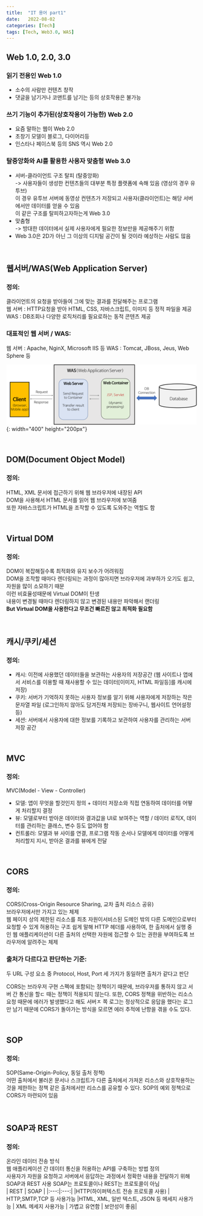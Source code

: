 ```yaml
---
title:  "IT 용어 part1"
date:   2022-08-02
categories: [Tech]
tags: [Tech, Web3.0, WAS]
---
```


## Web 1.0, 2.0, 3.0

### 읽기 전용인 Web 1.0     
- 소수의 사람만 컨텐츠 창작
- 댓글을 남기거나 코맨트를 남기는 등의 상호작용은 불가능
  
### 쓰기 기능이 추가된(상호작용이 가능한) Web 2.0       
- 요즘 말하는 웹이 Web 2.0
- 초창기 모델이 블로그, 다이어리등
- 인스타나 페이스북 등의 SNS 역시 Web 2.0

### 탈중앙화와 AI를 활용한 사용자 맞춤형 Web 3.0
- 서버-클라이언트 구조 탈피 (탈중앙화)      
  -> 사용자들이 생성한 컨텐츠들의 대부분 특정 플랫폼에 속해 있음 (영상의 경우 유투브)       
  이 경우 유투브 서버에 동영상 컨텐츠가 저장되고 사용자(클라이언트)는 해당 서버에서만 데이터를 얻을 수 있음     
  이 같은 구조를 탈피하고자하는게 Web 3.0
- 맞춤형        
  -> 방대한 데이터에서 실제 사용자에게 필요한 정보만을 제공해주기 위함
- Web 3.0은 2D가 아닌 그 이상의 디지털 공간이 될 것이라 예상하는 사람도 많음

<br>

## 웹서버/WAS(Web Application Server)
### 정의: 
클라이언트의 요청을 받아들여 그에 맞는 결과를 전달해주는 프로그램       
웹 서버 : HTTP요청을 받아 HTML, CSS, 자바스크립트, 이미지 등 정적 파일을 제공       
WAS : DB조회나 다양한 로직처리를 필요로하는 동적 콘텐츠 제공
### 대표적인 웹 서버 / WAS:
웹 서버 : Apache, NginX, Microsoft IIS 등
WAS : Tomcat, JBoss, Jeus, Web Sphere 등        
<!--<img src="../images/post/webserver-vs-was.png" width="500px" height="200px" title="Web vs Was">
-->
![Web vs Was](/images/post/webserver-vs-was.png){: width="400" height="200px"}

<br>

## DOM(Document Object Model)
### 정의:   
HTML, XML 문서에 접근하기 위해 웹 브라우저에 내장된 API   
DOM을 사용해서 HTML 문서를 읽어 웹 브라우저에 보여줌    
또한 자바스크립트가 HTML을 조작할 수 있도록 도와주는 역할도 함

<br>

## Virtual DOM
### 정의:   
DOM이 복잡해질수록 최적화와 유지 보수가 어려워짐    
DOM을 조작할 때마다 렌더링되는 과정이 많아지면 브라우저에 과부하가 오기도 쉽고, 자원을 많이 소모하기 때문   
이런 비효율성때문에 Virtual DOM이 탄생    
내용이 변경될 때마다 렌더링하지 않고 변경된 내용만 파악해서 랜더링    
<B>But Virtual DOM을 사용한다고 무조건 빠르진 않고 최적화 필요함</b>

<br>

## 캐시/쿠키/세션
### 정의:   
- 캐시: 이전에 사용했던 데이터들을 보관하는 사용자의 저장공간 (웹 사이트나 앱에서 서비스를 이용할 때 재사용할 수 있는 데이터[이미지, HTML 파일등]를 캐시에 저장)
- 쿠키: 서버가 기억하지 못하는 사용자 정보를 알기 위해 사용자에게 저장하는 작은 문자열 파일 (로그인하지 않아도 담겨진채 저장되는 장바구니, 웹사이트 언어설정 등)
- 세션: 서버에서 사용자에 대한 정보를 기록하고 보관하여 사용자를 관리하는 서버 저장 공간    

<br>

## MVC
### 정의:
MVC(Model - View - Controller)    
- 모델: 앱이 무엇을 할것인지 정의 + 데이터 저장소와 직접 연동하여 데이터를 어떻게 처리할지 결정
- 뷰: 모델로부터 받아온 데이터와 결과값을 UI로 보여주는 역할 / 데이터 로직X, 데이터를 관리하는 클래스, 변수 등도 없어야 함
- 컨트롤러: 모델과 뷰 사이를 연결, 프로그램 작동 순서나 모델에게 데이터를 어떻게 처리할지 지시, 받아온 결과를 뷰에게 전달

<br>

## CORS
### 정의:
CORS(Cross-Origin Resource Sharing, 교차 출처 리소스 공유)    
브라우저에서만 가지고 있는 체제   
웹 페이지 상의 제한된 리소스를 최초 자원이서비스된 도메인 밖의 다른 도메인으로부터 요청할 수 있게 허용하는 구조
쉽게 말해 HTTP 헤더를 사용하여, 한 출처에서 실행 중인 웹 애플리케이션이 다른 출처의 선택한 자원에 접근할 수 있는 권한을 부여하도록 브라우저에 알려주는 체제
### 출처가 다르다고 판단하는 기준:
두 URL 구성 요소 중 Protocol, Host, Port 세 가지가 동일하면 출처가 같다고 판단    

CORS는 브라우저 구현 스펙에 포함되는 정책이기 때문에, 브라우저를 통하지 않고 서버 간 통신을 할ㄷ 때는 정책이 적용되지 않는다.
또한, CORS 정책을 위반하는 리소스 요청 때문에 에러가 발생했다고 해도 서버ㅈ 쪽 로그는 정상적으로 응답을 했다는 로그만 남기 때문에 CORS가 돌아가는 방식을 모르면 에러 추적에 난항을 겪을 수도 있다.

<br>

## SOP
### 정의:
SOP(Same-Origin-Policy, 동일 출처 정책)   
어떤 출처에서 불러온 문서나 스크립트가 다른 출처에서 가져온 리소스와 상호작용하는 것을 제한하는 정책
같은 출처에서만 리소스를 공유할 수 있다.
SOP의 예외 정책으로 CORS가 마련되어 있음

<br>

## SOAP과 REST
### 정의:
온라인 데이터 전송 방식   
웹 애플리케이션 간 데이터 통신을 허용하는 API를 구축하는 방법 정의   
사용자가 자원을 요청하고 서버에서 응답하는 과정에서 정확한 내용을 전달하기 위해 SOAP과 REST 사용
SOAP는 프로토콜이나 REST는 프로토콜이 아님    
| REST | SOAP |
|:---:|:---:|
|HTTP(하이퍼텍스트 전송 프로토콜 사용) | HTTP,SMTP,TCP 등 사용가능
|HTML, XML, 일반 텍스트, JSON 등 메세지 사용가능 | XML 메세지 사용가능
| 가볍고 유연함 | 보안성이 좋음|

